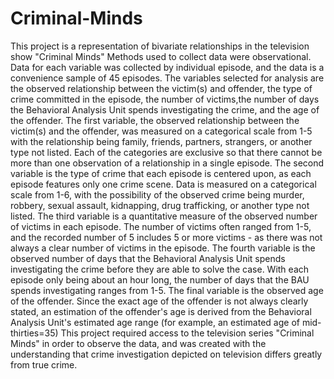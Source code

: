 # Criminal-Minds
This project is a representation of bivariate relationships in the television show "Criminal Minds"
Methods used to collect data were observational. Data for each variable was collected by individual episode, and the data is a convenience sample of 45 episodes. The variables selected for analysis are the observed relationship between the victim(s) and offender, the type of crime committed in the episode, the number of victims,the number of days the Behavioral Analysis Unit spends investigating the crime, and the age of the offender. 
The first variable, the observed relationship between the victim(s) and the offender, was measured on a categorical scale from 1-5 with the relationship being family, friends, partners, strangers, or another type not listed. Each of the categories are exclusive so that there cannot be more than one observation of a relationship in a single episode. 
The second variable is the type of crime that each episode is centered upon, as each episode features only one crime scene. Data is measured on a categorical scale from 1-6, with the possibility of the observed crime being murder, robbery, sexual assault, kidnapping, drug trafficking, or another type not listed. 
The third variable is a quantitative measure of the observed number of victims in each episode. The number of victims often ranged from 1-5, and the recorded number of 5 includes 5 or more victims - as there was not always a clear number of victims in the episode. 
The fourth variable is the observed number of days that the Behavioral Analysis Unit spends investigating the crime before they are able to solve the case. With each episode only being about an hour long, the number of days that the BAU spends investigating ranges from 1-5. 
The final variable is the observed age of the offender. Since the exact age of the offender is not always clearly stated, an estimation of the offender's age is derived from the Behavioral Analysis Unit's estimated age range (for example, an estimated age of mid-thirties=35) 
This project required access to the television series "Criminal Minds" in order to observe the data, and was created with the understanding that crime investigation depicted on television differs greatly from true crime. 
